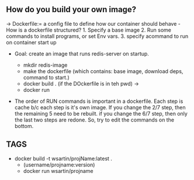 ## How do you build your own image?
  -> Dockerfile:= a config file to define how our container should behave
    - How is a dockerfile structured?
      1. Specify a base image
      2. Run some commands to install programs, or set Env vars.
      3. specify acommand to run on container start up

  - Goal: create an image that runs redis-server on startup.

    - mkdir redis-image
    - make the dockerfile (which contains: base image, download deps, command to start.)
    - docker build . (if the DOckerfile is in teh pwd)
      -> <container-id>
    - docker run <container-id>

- The order of RUN commands is important in a dockerfile. Each step is cache b/c each step is it's own image. If you change the 2/7 step, then the remaining 5 need to be rebuilt. if you change the 6/7 step, then only the last two steps are redone. So, try to edit the commands on the bottom.

## TAGS
  - docker build -t wsartin/projName:latest .
    - (username/projname:version)
    - docker run wsartin/projname
